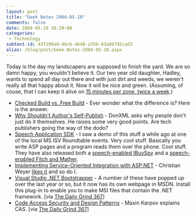 ```yaml
---
layout: post
title: "Geek Notes 2004-05-10"
comments: false
date: 2004-05-10 10:39:00
categories:
 - Technology
subtext-id: 43f299ad-46cb-4bd8-a7bb-83a04745cad3
alias: /blog/post/Geek-Notes-2004-05-10.aspx
---
```



Today is the day my landscapers are supposed to finish the yard. We are so damn happy, you wouldn't believe it. Our two year old daughter, Hadley, wants to spend all day out there and with just dirt and weeds, we weren't really all that happy about it. Now it will be nice and green. (Assuming, of couse, that I can keep it alive on [15 minutes per zone, twice a week](http://www.water.denver.co.gov/drought/droughtframe.html).)

  * [Checked Build vs. Free Build](http://msdn.microsoft.com/library/default.asp?url=/library/en-us/ddtools/hh/ddtools/checked_99ir.asp) - Ever wonder what the difference is? Here is the answer.
  * [Why Shouldn't Author's Self-Publish](http://donxml.com/grokthis/archive/2004/05/07/686.aspx) - DonXML asks why people don't just do it themselves. He raises some very good points. Are tech publishers going the way of the dodo?
  * [Speech Application SDK](http://www.microsoft.com/downloads/details.aspx?familyid=5daae9c4-188c-4547-a9d6-1671132a39a1) - I saw a demo of this stuff a while ago at one of the local MS ISV Roundtable events. Very cool stuff. Basically you write ASP pages and a program reads them over the phone. Cool stuff. They have also released both a [speech-enabled IBuySpy](http://www.microsoft.com/downloads/details.aspx?familyid=b94d3baf-e4e3-45c3-9ef3-3b6e0192e5ad) and a [speech-enabled Fitch and Mather](http://www.microsoft.com/downloads/details.aspx?familyid=a478e28e-0e80-4a32-9730-425b75094feb).
  * [Implementing Service-Oriented Integration with ASP.NET](http://msdn.microsoft.com/architecture/default.aspx?pull=/library/en-us/dnpag/html/implsoiwithnet.asp) - Christian Weyer [likes it](http://weblogs.asp.net/cweyer/archive/2004/05/08/128412.aspx) and so do I.
  * [Visual Studio .NET Bootstrapper](http://msdn.microsoft.com/vstudio/downloads/tools/bootstrapper/) - A number of these have popped up over the last year or so, but it now has its own webpage in MSDN. Install this plug-in to enable you to make MSI files that contain the .NET framework. [via [The Daily Grind 367](http://www.larkware.com/Articles/TheDailyGrind367.html)]
  * [Code Access Security and Design Patterns](http://ipattern.com/simpleblog/PermLink.aspx?entryId=43) - Maxin Karpov explains CAS. [via [The Daily Grind 367](http://www.larkware.com/Articles/TheDailyGrind367.html)]
